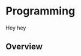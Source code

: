 # Programming
Hey hey

## Overview
<section class="destinations">
	<div class="card-content">	
	</div>
</section>